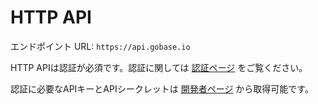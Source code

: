 # HTTP API

エンドポイント URL: `https://api.gobase.io`

HTTP APIは認証が必須です。認証に関しては [認証ページ](authentication) をご覧ください。

認証に必要なAPIキーとAPIシークレットは [開発者ページ](https://developer.gobase.io) から取得可能です。
